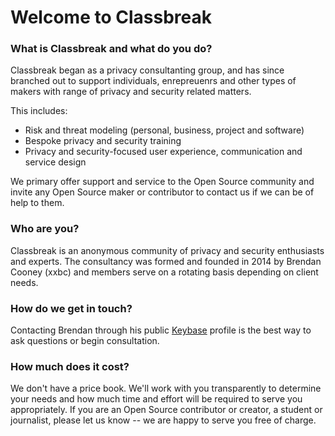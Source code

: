 # Welcome to Classbreak

### What is Classbreak and what do you do?

Classbreak began as a privacy consultanting group, and has since branched out to support individuals, enrepreuenrs and other types of makers with range of privacy and security related matters.

This includes:

- Risk and threat modeling (personal, business, project and software)
- Bespoke privacy and security training
- Privacy and security-focused user experience, communication and service design

We primary offer support and service to the Open Source community and invite any Open Source maker or contributor to contact us if we can be of help to them.

### Who are you?

Classbreak is an anonymous community of privacy and security enthusiasts and experts. The consultancy was formed and founded in 2014 by Brendan Cooney (xxbc) and members serve on a rotating basis depending on client needs.

### How do we get in touch?

Contacting Brendan through his public [Keybase](https://keybase.io/xxbc) profile is the best way to ask questions or begin consultation.

### How much does it cost?

We don't have a price book. We'll work with you transparently to determine your needs and how much time and effort will be required to serve you appropriately. If you are an Open Source contributor or creator, a student or journalist, please let us know -- we are happy to serve you free of charge.
